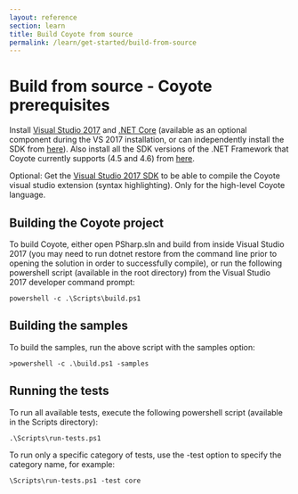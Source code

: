 ```yaml
---
layout: reference
section: learn
title: Build Coyote from source
permalink: /learn/get-started/build-from-source
---
```


# Build from source - Coyote prerequisites

Install [Visual Studio 2017](https://docs.microsoft.com/en-us/visualstudio/install/install-visual-studio) and [.NET Core](https://dotnet.microsoft.com/download) (available as an optional component during the VS 2017 installation, or can independently install the SDK from [here](/#)). Also install all the SDK versions of the .NET Framework that Coyote currently supports (4.5 and 4.6) from [here](/#).

Optional: Get the [Visual Studio 2017 SDK](/#) to be able to compile the Coyote visual studio extension (syntax highlighting). Only for the high-level Coyote language.

## Building the Coyote project

To build Coyote, either open PSharp.sln and build from inside Visual Studio 2017 (you may need to run dotnet restore from the command line prior to opening the solution in order to successfully compile), or run the following powershell script (available in the root directory) from the Visual Studio 2017 developer command prompt:

```
powershell -c .\Scripts\build.ps1
```

## Building the samples

To build the samples, run the above script with the samples option:

```
>powershell -c .\build.ps1 -samples
```

## Running the tests

To run all available tests, execute the following powershell script (available in the Scripts directory):

```
.\Scripts\run-tests.ps1
```
To run only a specific category of tests, use the -test option to specify the category name, for example:

```
\Scripts\run-tests.ps1 -test core
```
